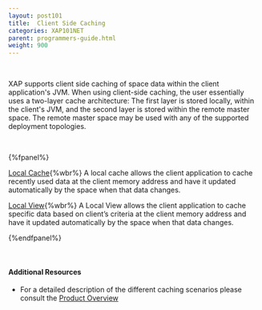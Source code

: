 ```yaml
---
layout: post101
title:  Client Side Caching
categories: XAP101NET
parent: programmers-guide.html
weight: 900
---
```


<br>

XAP supports client side caching of space data within the client application's JVM. When using client-side caching, the user essentially uses a two-layer cache architecture: The first layer is stored locally, within the client's JVM, and the second layer is stored within the remote master space. The remote master space may be used with any of the supported deployment topologies.


<br>

{%fpanel%}

[Local Cache](./local-cache.html){%wbr%}
A local cache allows the client application to cache recently used data at the client memory address and have it updated automatically by the space when that data changes.

[Local View](./local-view.html){%wbr%}
A Local View allows the client application to cache specific data based on client’s criteria at the client memory address and have it updated automatically by the space when that data changes.

{%endfpanel%}

<br>

#### Additional Resources

- For a detailed description of the different caching scenarios please consult the [Product Overview](/product_overview/caching-scenarios.html)





